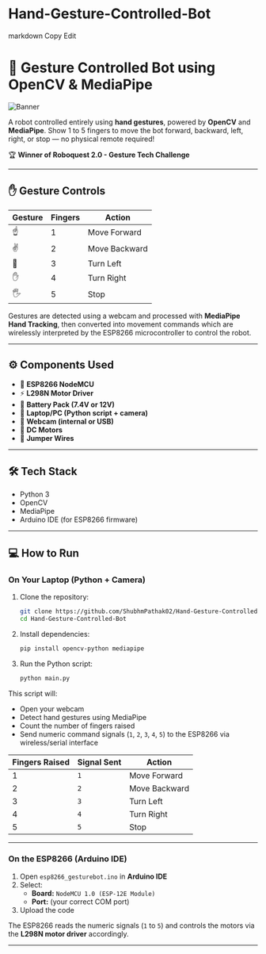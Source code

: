 # Hand-Gesture-Controlled-Bot

markdown
Copy
Edit
# 🤖 Gesture Controlled Bot using OpenCV & MediaPipe

![Banner](images/banner.jpg)

A robot controlled entirely using **hand gestures**, powered by **OpenCV** and **MediaPipe**. Show 1 to 5 fingers to move the bot forward, backward, left, right, or stop — no physical remote required!

🏆 **Winner of Roboquest 2.0 - Gesture Tech Challenge**  

---

## ✋ Gesture Controls

| Gesture | Fingers | Action         |
|---------|---------|----------------|
| ☝️       | 1       | Move Forward   |
| ✌️       | 2       | Move Backward  |
| 🤟      | 3       | Turn Left      |
| ✋       | 4       | Turn Right     |
| 🖐️       | 5       | Stop           |

Gestures are detected using a webcam and processed with **MediaPipe Hand Tracking**, then converted into movement commands which are wirelessly interpreted by the ESP8266 microcontroller to control the robot.

---

## ⚙️ Components Used

- 🔌 **ESP8266 NodeMCU**
- ⚡ **L298N Motor Driver**
- 🔋 **Battery Pack (7.4V or 12V)**
- 🧠 **Laptop/PC (Python script + camera)**
- 🎥 **Webcam (internal or USB)**
- 🔧 **DC Motors**
- 🧵 **Jumper Wires**

---

## 🛠️ Tech Stack

- Python 3
- OpenCV
- MediaPipe
- Arduino IDE (for ESP8266 firmware)

---
## 💻 How to Run

### On Your Laptop (Python + Camera)

1. Clone the repository:

    ```bash
    git clone https://github.com/ShubhmPathak02/Hand-Gesture-Controlled-Bot.git
    cd Hand-Gesture-Controlled-Bot
    ```

2. Install dependencies:

    ```bash
    pip install opencv-python mediapipe
    ```

3. Run the Python script:

    ```bash
    python main.py
    ```

This script will:
- Open your webcam  
- Detect hand gestures using MediaPipe  
- Count the number of fingers raised  
- Send numeric command signals (`1`, `2`, `3`, `4`, `5`) to the ESP8266 via wireless/serial interface

| Fingers Raised | Signal Sent | Action        |
|----------------|-------------|---------------|
| 1              | `1`         | Move Forward  |
| 2              | `2`         | Move Backward |
| 3              | `3`         | Turn Left     |
| 4              | `4`         | Turn Right    |
| 5              | `5`         | Stop          |

---

### On the ESP8266 (Arduino IDE)

1. Open `esp8266_gesturebot.ino` in **Arduino IDE**  
2. Select:
    - **Board:** `NodeMCU 1.0 (ESP-12E Module)`  
    - **Port:** (your correct COM port)  
3. Upload the code

The ESP8266 reads the numeric signals (`1` to `5`) and controls the motors via the **L298N motor driver** accordingly.

---



